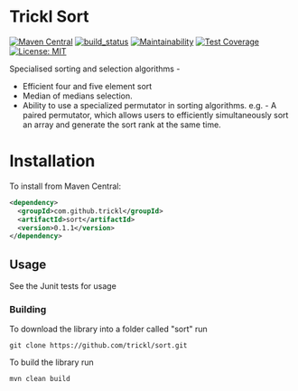 # Trickl Sort
[![Maven Central](https://maven-badges.herokuapp.com/maven-central/com.github.trickl/sort/badge.svg)](https://maven-badges.herokuapp.com/maven-central/com.github.trickl/sort)
[![build_status](https://travis-ci.com/trickl/sort.svg?branch=master)](https://travis-ci.com/trickl/sort)
[![Maintainability](https://api.codeclimate.com/v1/badges/c50441e8e5e10b31803f/maintainability)](https://codeclimate.com/github/trickl/sort/maintainability)
[![Test Coverage](https://api.codeclimate.com/v1/badges/c50441e8e5e10b31803f/test_coverage)](https://codeclimate.com/github/trickl/sort/test_coverage)
[![License: MIT](https://img.shields.io/badge/License-MIT-yellow.svg)](https://opensource.org/licenses/MIT)

Specialised sorting and selection algorithms - 

* Efficient four and five element sort
* Median of medians selection.
* Ability to use a specialized permutator in sorting algorithms.
  e.g. - A paired permutator, which allows users to efficiently simultaneously sort an array and generate the sort rank at the same time.

Installation
============

To install from Maven Central:

```xml
<dependency>
  <groupId>com.github.trickl</groupId>
  <artifactId>sort</artifactId>
  <version>0.1.1</version>
</dependency>
```

## Usage

See the Junit tests for usage

### Building

To download the library into a folder called "sort" run

```
git clone https://github.com/trickl/sort.git
```

To build the library run

```
mvn clean build
```
